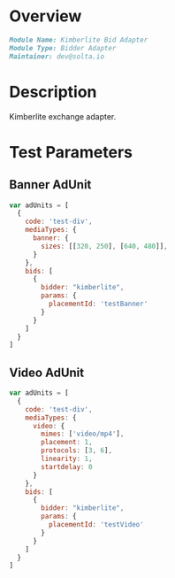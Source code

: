 # Overview

```markdown
Module Name: Kimberlite Bid Adapter
Module Type: Bidder Adapter
Maintainer: dev@solta.io
```

# Description

Kimberlite exchange adapter.

# Test Parameters

## Banner AdUnit

```javascript
var adUnits = [
  {
    code: 'test-div',
    mediaTypes: {
      banner: {
        sizes: [[320, 250], [640, 480]],
      }
    },
    bids: [
      {
        bidder: "kimberlite",
        params: {
          placementId: 'testBanner'
        }
      }
    ]
  }
]
```

## Video AdUnit

```javascript
var adUnits = [
  {
    code: 'test-div',
    mediaTypes: {
      video: {
        mimes: ['video/mp4'],
        placement: 1,
        protocols: [3, 6],
        linearity: 1,
        startdelay: 0
      }
    },
    bids: [
      {
        bidder: "kimberlite",
        params: {
          placementId: 'testVideo'
        }
      }
    ]
  }
]
```
